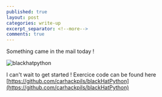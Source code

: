 ```yaml
---
published: true
layout: post
categories: write-up
excerpt_separator: <!--more-->
comments: true
---
```

Something came in the mail today !

![blackhatpython]({{site.baseurl}}/images/blackhatpython.jpg)

I can't wait to get started ! 
Exercice code can be found here [https://github.com/carhackpils/blackHatPython](https://github.com/carhackpils/blackHatPython)
<!--more-->
